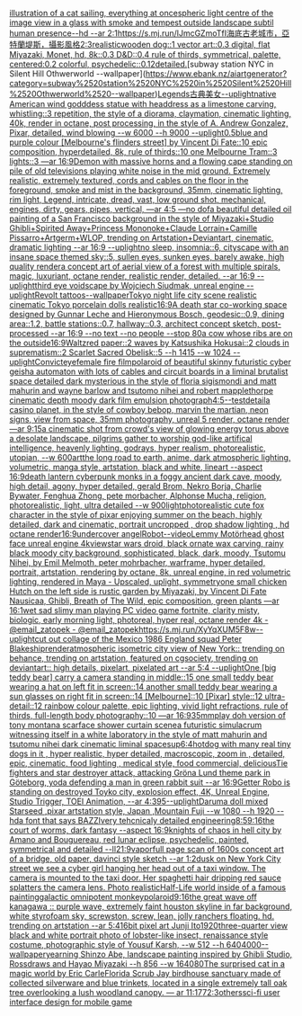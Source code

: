 [illustration of a cat sailing, everything at once](https://www.ebank.nz/aiartgenerator?category=illustration%2520of%2520a%2520cat%2520sailing%2C%2520everything%2520at%2520once)[spheric light centre of the image view in a glass with smoke and tempest outside landscape subtil human presence--hd --ar 2:1](https://www.ebank.nz/aiartgenerator?category=spheric%2520light%2520centre%2520of%2520the%2520image%2520view%2520in%2520a%2520glass%2520with%2520smoke%2520and%2520tempest%2520outside%2520landscape%2520subtil%2520human%2520presence--hd%2520--ar%25202%3A1)[<https://s.mj.run/lJmcGZmoTfI>](https://www.ebank.nz/aiartgenerator?category=%3Chttps%3A//s.mj.run/lJmcGZmoTfI%3E)[海底古老城市，亞特蘭堤斯，攝影風格](https://www.ebank.nz/aiartgenerator?category=%E6%B5%B7%E5%BA%95%E5%8F%A4%E8%80%81%E5%9F%8E%E5%B8%82%EF%BC%8C%E4%BA%9E%E7%89%B9%E8%98%AD%E5%A0%A4%E6%96%AF%EF%BC%8C%E6%94%9D%E5%BD%B1%E9%A2%A8%E6%A0%BC)[2:3](https://www.ebank.nz/aiartgenerator?category=2%3A3)[realistic](https://www.ebank.nz/aiartgenerator?category=realistic)[wooden dog::1 vector art::0.3 digital, flat Miyazaki, Monet, hd, 8k::0.3 D&D::0.4 rule of thirds, symmetrical, palette, centered:0.2 colorful, psychedelic::0.1](https://www.ebank.nz/aiartgenerator?category=wooden%2520dog%3A%3A1%2520vector%2520art%3A%3A0.3%2520digital%2C%2520flat%2520Miyazaki%2C%2520Monet%2C%2520hd%2C%25208k%3A%3A0.3%2520D%26D%3A%3A0.4%2520rule%2520of%2520thirds%2C%2520symmetrical%2C%2520palette%2C%2520centered%3A0.2%2520colorful%2C%2520psychedelic%3A%3A0.1)[2](https://www.ebank.nz/aiartgenerator?category=2)[detailed.](https://www.ebank.nz/aiartgenerator?category=detailed.)[subway station NYC in Silent Hill Othwerworld --wallpaper](https://www.ebank.nz/aiartgenerator?category=subway%2520station%2520NYC%2520in%2520Silent%2520Hill%2520Othwerworld%2520--wallpaper)[](https://www.ebank.nz/aiartgenerator?category=)[Legends](https://www.ebank.nz/aiartgenerator?category=Legends)[古典美女](https://www.ebank.nz/aiartgenerator?category=%E5%8F%A4%E5%85%B8%E7%BE%8E%E5%A5%B3)[--uplight](https://www.ebank.nz/aiartgenerator?category=--uplight)[native American  wind godddess statue with headdress as a limestone carving, whistling::3 repetition, the style of a diorama, claymation, cinematic lighting, 40k, render in octane, post processing, in the style of A. Andrew Gonzalez, Pixar, detailed, wind blowing --w 6000 --h 9000 --uplight](https://www.ebank.nz/aiartgenerator?category=native%2520American%2520%2520wind%2520godddess%2520statue%2520with%2520headdress%2520as%2520a%2520limestone%2520carving%2C%2520whistling%3A%3A3%2520repetition%2C%2520the%2520style%2520of%2520a%2520diorama%2C%2520claymation%2C%2520cinematic%2520lighting%2C%252040k%2C%2520render%2520in%2520octane%2C%2520post%2520processing%2C%2520in%2520the%2520style%2520of%2520A.%2520Andrew%2520Gonzalez%2C%2520Pixar%2C%2520detailed%2C%2520wind%2520blowing%2520--w%25206000%2520--h%25209000%2520--uplight)[0.5](https://www.ebank.nz/aiartgenerator?category=0.5)[blue and purple colour [Melbourne's flinders street] by Vincent Di Fate::10 epic composition, hyperdetailed, 8k, rule of thirds::10 one Melbourne Tram::3 lights::3 —ar 16:9](https://www.ebank.nz/aiartgenerator?category=blue%2520and%2520purple%2520colour%2520%5BMelbourne%27s%2520flinders%2520street%5D%2520by%2520Vincent%2520Di%2520Fate%3A%3A10%2520epic%2520composition%2C%2520hyperdetailed%2C%25208k%2C%2520rule%2520of%2520thirds%3A%3A10%2520one%2520Melbourne%2520Tram%3A%3A3%2520lights%3A%3A3%2520%E2%80%94ar%252016%3A9)[Demon with massive horns and a flowing cape standing on pile of old televisions playing white noise in the mid ground. Extremely realistic, extremely textured, cords and cables on the floor in the foreground, smoke and mist in the background, 35mm, cinematic lighting, rim light, Legend, intricate, dread, vast, low ground shot, mechanical, engines, dirty, gears, pipes, vertical, —ar 4:5 —no dof](https://www.ebank.nz/aiartgenerator?category=Demon%2520with%2520massive%2520horns%2520and%2520a%2520flowing%2520cape%2520standing%2520on%2520pile%2520of%2520old%2520televisions%2520playing%2520white%2520noise%2520in%2520the%2520mid%2520ground.%2520Extremely%2520realistic%2C%2520extremely%2520textured%2C%2520cords%2520and%2520cables%2520on%2520the%2520floor%2520in%2520the%2520foreground%2C%2520smoke%2520and%2520mist%2520in%2520the%2520background%2C%252035mm%2C%2520cinematic%2520lighting%2C%2520rim%2520light%2C%2520Legend%2C%2520intricate%2C%2520dread%2C%2520vast%2C%2520low%2520ground%2520shot%2C%2520mechanical%2C%2520engines%2C%2520dirty%2C%2520gears%2C%2520pipes%2C%2520vertical%2C%2520%E2%80%94ar%25204%3A5%2520%E2%80%94no%2520dof)[a beautiful detailed oil painting of a San Francisco background in the style of Miyazaki+Studio Ghibli+Spirited Away+Princess Mononoke+Claude Lorrain+Camille Pissarro+Artgerm+WLOP, trending on Artstation+Deviantart, cinematic, dramatic lighting --ar 16:9 --uplight](https://www.ebank.nz/aiartgenerator?category=a%2520beautiful%2520detailed%2520oil%2520painting%2520of%2520a%2520San%2520Francisco%2520background%2520in%2520the%2520style%2520of%2520Miyazaki%2BStudio%2520Ghibli%2BSpirited%2520Away%2BPrincess%2520Mononoke%2BClaude%2520Lorrain%2BCamille%2520Pissarro%2BArtgerm%2BWLOP%2C%2520trending%2520on%2520Artstation%2BDeviantart%2C%2520cinematic%2C%2520dramatic%2520lighting%2520--ar%252016%3A9%2520--uplight)[no sleep, insomnia::6, cityscape with an insane space themed sky::5, sullen eyes, sunken eyes, barely awake, high quality render](https://www.ebank.nz/aiartgenerator?category=no%2520sleep%2C%2520insomnia%3A%3A6%2C%2520cityscape%2520with%2520an%2520insane%2520space%2520themed%2520sky%3A%3A5%2C%2520sullen%2520eyes%2C%2520sunken%2520eyes%2C%2520barely%2520awake%2C%2520high%2520quality%2520render)[a concept art of aerial view of a forest with multiple spirals, magic, luxuriant, octane render, realistic render, detailed. --ar 16:9 --uplight](https://www.ebank.nz/aiartgenerator?category=a%2520concept%2520art%2520of%2520aerial%2520view%2520of%2520a%2520forest%2520with%2520multiple%2520spirals%2C%2520magic%2C%2520luxuriant%2C%2520octane%2520render%2C%2520realistic%2520render%2C%2520detailed.%2520--ar%252016%3A9%2520--uplight)[third eye voidscape by Wojciech Siudmak, unreal engine --uplight](https://www.ebank.nz/aiartgenerator?category=third%2520eye%2520voidscape%2520by%2520Wojciech%2520Siudmak%2C%2520unreal%2520engine%2520--uplight)[Revolt tattoos](https://www.ebank.nz/aiartgenerator?category=Revolt%2520tattoos)[--wallpaper](https://www.ebank.nz/aiartgenerator?category=--wallpaper)[Tokyo night life city scene realistic cinematic Tokyo  porcelain dolls realistic](https://www.ebank.nz/aiartgenerator?category=Tokyo%2520night%2520life%2520city%2520scene%2520realistic%2520cinematic%2520Tokyo%2520%2520porcelain%2520dolls%2520realistic)[16:9](https://www.ebank.nz/aiartgenerator?category=16%3A9)[A death star co-working space designed by Gunnar Leche and Hieronymous Bosch, geodesic::0.9, dining area::1.2, battle stations::0.7, hallway::0.3, architect concept sketch, post-processed --ar 16:9 --no text --no people --stop 80](https://www.ebank.nz/aiartgenerator?category=A%2520death%2520star%2520co-working%2520space%2520designed%2520by%2520Gunnar%2520Leche%2520and%2520Hieronymous%2520Bosch%2C%2520geodesic%3A%3A0.9%2C%2520dining%2520area%3A%3A1.2%2C%2520battle%2520stations%3A%3A0.7%2C%2520hallway%3A%3A0.3%2C%2520architect%2520concept%2520sketch%2C%2520post-processed%2520--ar%252016%3A9%2520--no%2520text%2520--no%2520people%2520--stop%252080)[a cow whose ribs are on the outside](https://www.ebank.nz/aiartgenerator?category=a%2520cow%2520whose%2520ribs%2520are%2520on%2520the%2520outside)[16:9](https://www.ebank.nz/aiartgenerator?category=16%3A9)[Waltz](https://www.ebank.nz/aiartgenerator?category=Waltz)[red paper::2 waves by Katsushika Hokusai::2 clouds in suprematism::2 Scarlet Sacred Obelisk::5 --h 1415 --w 1024 --uplight](https://www.ebank.nz/aiartgenerator?category=red%2520paper%3A%3A2%2520waves%2520by%2520Katsushika%2520Hokusai%3A%3A2%2520clouds%2520in%2520suprematism%3A%3A2%2520Scarlet%2520Sacred%2520Obelisk%3A%3A5%2520--h%25201415%2520--w%25201024%2520--uplight)[Convict](https://www.ebank.nz/aiartgenerator?category=Convict)[eye](https://www.ebank.nz/aiartgenerator?category=eye)[female fire film](https://www.ebank.nz/aiartgenerator?category=female%2520fire%2520film)[polaroid of beautiful skinny futuristic cyber geisha automaton with lots of cables and circuit boards in a liminal brutalist space detailed dark mysterious in the style of floria sigismondi and matt mahurin and wayne barlow and tsutomo nihei and robert mapplethorpe cinematic depth moody dark film emulsion photograph](https://www.ebank.nz/aiartgenerator?category=polaroid%2520of%2520beautiful%2520skinny%2520futuristic%2520cyber%2520geisha%2520automaton%2520with%2520lots%2520of%2520cables%2520and%2520circuit%2520boards%2520in%2520a%2520liminal%2520brutalist%2520space%2520detailed%2520dark%2520mysterious%2520in%2520the%2520style%2520of%2520floria%2520sigismondi%2520and%2520matt%2520mahurin%2520and%2520wayne%2520barlow%2520and%2520tsutomo%2520nihei%2520and%2520robert%2520mapplethorpe%2520cinematic%2520depth%2520moody%2520dark%2520film%2520emulsion%2520photograph)[4:5](https://www.ebank.nz/aiartgenerator?category=4%3A5)[--test](https://www.ebank.nz/aiartgenerator?category=--test)[detail](https://www.ebank.nz/aiartgenerator?category=detail)[a casino planet, in the style of cowboy bebop, marvin the martian, neon signs, view from space, 35mm photography, unreal 5 render, octane render —ar 9:15](https://www.ebank.nz/aiartgenerator?category=a%2520casino%2520planet%2C%2520in%2520the%2520style%2520of%2520cowboy%2520bebop%2C%2520marvin%2520the%2520martian%2C%2520neon%2520signs%2C%2520view%2520from%2520space%2C%252035mm%2520photography%2C%2520unreal%25205%2520render%2C%2520octane%2520render%2520%E2%80%94ar%25209%3A15)[a cinematic shot from crowd's view of glowing energy torus above a desolate landscape, pilgrims gather to worship god-like artifical intelligence, heavenly lighting, godrays, hyper realism, photorealistic, utopian, --w 600](https://www.ebank.nz/aiartgenerator?category=a%2520cinematic%2520shot%2520from%2520crowd%27s%2520view%2520of%2520glowing%2520energy%2520torus%2520above%2520a%2520desolate%2520landscape%2C%2520pilgrims%2520gather%2520to%2520worship%2520god-like%2520artifical%2520intelligence%2C%2520heavenly%2520lighting%2C%2520godrays%2C%2520hyper%2520realism%2C%2520photorealistic%2C%2520utopian%2C%2520--w%2520600)[art](https://www.ebank.nz/aiartgenerator?category=art)[the long road to earth, anime, dark atmospheric lighting, volumetric, manga style, artstation, black and white, lineart --aspect 16:9](https://www.ebank.nz/aiartgenerator?category=the%2520long%2520road%2520to%2520earth%2C%2520anime%2C%2520dark%2520atmospheric%2520lighting%2C%2520volumetric%2C%2520manga%2520style%2C%2520artstation%2C%2520black%2520and%2520white%2C%2520lineart%2520--aspect%252016%3A9)[death lantern cyberpunk monks in a foggy ancient dark cave, moody, high detail, agony, hyper detailed, gerald Brom, Nekro Borja, Charlie Bywater, Fenghua Zhong, pete morbacher, Alphonse Mucha, religion, photorealistic, light, ultra detailed --w 900](https://www.ebank.nz/aiartgenerator?category=death%2520lantern%2520cyberpunk%2520monks%2520in%2520a%2520foggy%2520ancient%2520dark%2520cave%2C%2520moody%2C%2520high%2520detail%2C%2520agony%2C%2520hyper%2520detailed%2C%2520gerald%2520Brom%2C%2520Nekro%2520Borja%2C%2520Charlie%2520Bywater%2C%2520Fenghua%2520Zhong%2C%2520pete%2520morbacher%2C%2520Alphonse%2520Mucha%2C%2520religion%2C%2520photorealistic%2C%2520light%2C%2520ultra%2520detailed%2520--w%2520900)[light](https://www.ebank.nz/aiartgenerator?category=light)[photorealistic cute fox character in the style of pixar enjoying summer on the beach, highly detailed, dark and cinematic, portrait uncropped , drop shadow lighting , hd octane render](https://www.ebank.nz/aiartgenerator?category=photorealistic%2520cute%2520fox%2520character%2520in%2520the%2520style%2520of%2520pixar%2520enjoying%2520summer%2520on%2520the%2520beach%2C%2520highly%2520detailed%2C%2520dark%2520and%2520cinematic%2C%2520portrait%2520uncropped%2520%2C%2520drop%2520shadow%2520lighting%2520%2C%2520hd%2520octane%2520render)[16:9](https://www.ebank.nz/aiartgenerator?category=16%3A9)[undercover angel](https://www.ebank.nz/aiartgenerator?category=undercover%2520angel)[Robot](https://www.ebank.nz/aiartgenerator?category=Robot)[--video](https://www.ebank.nz/aiartgenerator?category=--video)[Lemmy Motörhead ghost face unreal engine 4k](https://www.ebank.nz/aiartgenerator?category=Lemmy%2520Mot%C3%B6rhead%2520ghost%2520face%2520unreal%2520engine%25204k)[view](https://www.ebank.nz/aiartgenerator?category=view)[star wars droid, black ornate wax carving, rainy black moody city background, sophisticated, black, dark, moody, Tsutomu Nihei, by Emil Melmoth, peter mohrbacher, warframe, hyper detailed, portrait, artstation, rendering by octane, 8k, unreal engine, in red volumetric lighting, rendered in Maya - Upscaled, uplight, symmetry](https://www.ebank.nz/aiartgenerator?category=star%2520wars%2520droid%2C%2520black%2520ornate%2520wax%2520carving%2C%2520rainy%2520black%2520moody%2520city%2520background%2C%2520sophisticated%2C%2520black%2C%2520dark%2C%2520moody%2C%2520Tsutomu%2520Nihei%2C%2520by%2520Emil%2520Melmoth%2C%2520peter%2520mohrbacher%2C%2520warframe%2C%2520hyper%2520detailed%2C%2520portrait%2C%2520artstation%2C%2520rendering%2520by%2520octane%2C%25208k%2C%2520unreal%2520engine%2C%2520in%2520red%2520volumetric%2520lighting%2C%2520rendered%2520in%2520Maya%2520-%2520Upscaled%2C%2520uplight%2C%2520symmetry)[one small chicken Hutch on the left side is rustic garden by Miyazaki, by Vincent Di Fate Nausicaa, Ghibli, Breath of The Wild, epic composition, green plants —ar 16:1](https://www.ebank.nz/aiartgenerator?category=one%2520small%2520chicken%2520Hutch%2520on%2520the%2520left%2520side%2520is%2520rustic%2520garden%2520by%2520Miyazaki%2C%2520by%2520Vincent%2520Di%2520Fate%2520Nausicaa%2C%2520Ghibli%2C%2520Breath%2520of%2520The%2520Wild%2C%2520epic%2520composition%2C%2520green%2520plants%2520%E2%80%94ar%252016%3A1)[wet sad slimy man playing PC video game fortnite, clarity misty, biologic, early morning light, photoreal, hyper real, octane render 4k - @email_zatopek - @email_zatopek](https://www.ebank.nz/aiartgenerator?category=wet%2520sad%2520slimy%2520man%2520playing%2520PC%2520video%2520game%2520fortnite%2C%2520clarity%2520misty%2C%2520biologic%2C%2520early%2520morning%2520light%2C%2520photoreal%2C%2520hyper%2520real%2C%2520octane%2520render%25204k%2520-%2520%40email_zatopek%2520-%2520%40email_zatopek)[<https://s.mj.run/XyYqXUM5F8w>](https://www.ebank.nz/aiartgenerator?category=%3Chttps%3A//s.mj.run/XyYqXUM5F8w%3E)[--uplight](https://www.ebank.nz/aiartgenerator?category=--uplight)[cut out collage of the Mexico 1986 England squad Peter Blake](https://www.ebank.nz/aiartgenerator?category=cut%2520out%2520collage%2520of%2520the%2520Mexico%25201986%2520England%2520squad%2520Peter%2520Blake)[ship](https://www.ebank.nz/aiartgenerator?category=ship)[render](https://www.ebank.nz/aiartgenerator?category=render)[atmospheric isometric city view of New York:: trending on behance, trending on artstation, featured on cgsociety, trending on deviantart:: high details, pixelart, pixelated art --ar 5:4 --uplight](https://www.ebank.nz/aiartgenerator?category=atmospheric%2520isometric%2520city%2520view%2520of%2520New%2520York%3A%3A%2520trending%2520on%2520behance%2C%2520trending%2520on%2520artstation%2C%2520featured%2520on%2520cgsociety%2C%2520trending%2520on%2520deviantart%3A%3A%2520high%2520details%2C%2520pixelart%2C%2520pixelated%2520art%2520--ar%25205%3A4%2520--uplight)[One [big teddy bear] carry a camera standing in middle::15 one small teddy bear wearing a hat on left fit in screen::14 another small teddy bear wearing a sun glasses on right fit in screen::14 [Melbourne]::10 [Pixar] style::12 ultra-detail::12 rainbow colour palette, epic lighting, vivid light refractions, rule of thirds, full-length body photography::10 —ar 16:9](https://www.ebank.nz/aiartgenerator?category=One%2520%5Bbig%2520teddy%2520bear%5D%2520carry%2520a%2520camera%2520standing%2520in%2520middle%3A%3A15%2520one%2520small%2520teddy%2520bear%2520wearing%2520a%2520hat%2520on%2520left%2520fit%2520in%2520screen%3A%3A14%2520another%2520small%2520teddy%2520bear%2520wearing%2520a%2520sun%2520glasses%2520on%2520right%2520fit%2520in%2520screen%3A%3A14%2520%5BMelbourne%5D%3A%3A10%2520%5BPixar%5D%2520style%3A%3A12%2520ultra-detail%3A%3A12%2520rainbow%2520colour%2520palette%2C%2520epic%2520lighting%2C%2520vivid%2520light%2520refractions%2C%2520rule%2520of%2520thirds%2C%2520full-length%2520body%2520photography%3A%3A10%2520%E2%80%94ar%252016%3A9)[35mm](https://www.ebank.nz/aiartgenerator?category=35mm)[play doh version of tony montana scarface shower curtain scene](https://www.ebank.nz/aiartgenerator?category=play%2520doh%2520version%2520of%2520tony%2520montana%2520scarface%2520shower%2520curtain%2520scene)[a futuristic simulacrum witnessing itself in a white laboratory in the style of matt mahurin and tsutomu nihei dark cinematic liminal space](https://www.ebank.nz/aiartgenerator?category=a%2520futuristic%2520simulacrum%2520witnessing%2520itself%2520in%2520a%2520white%2520laboratory%2520in%2520the%2520style%2520of%2520matt%2520mahurin%2520and%2520tsutomu%2520nihei%2520dark%2520cinematic%2520liminal%2520space)[sup](https://www.ebank.nz/aiartgenerator?category=sup)[6:4](https://www.ebank.nz/aiartgenerator?category=6%3A4)[hotdog with many real tiny dogs in it , hyper realistic, hyper detailed, macroscopic, zoom in , detailed, epic, cinematic, food lighting , medical style, food commercial, delicious](https://www.ebank.nz/aiartgenerator?category=hotdog%2520with%2520many%2520real%2520tiny%2520dogs%2520in%2520it%2520%2C%2520hyper%2520realistic%2C%2520hyper%2520detailed%2C%2520macroscopic%2C%2520zoom%2520in%2520%2C%2520detailed%2C%2520epic%2C%2520cinematic%2C%2520food%2520lighting%2520%2C%2520medical%2520style%2C%2520food%2520commercial%2C%2520delicious)[Tie fighters and star destroyer attack, attacking Gröna Lund theme park in Göteborg, yoda defending a man in green rabbit suit --ar 16:9](https://www.ebank.nz/aiartgenerator?category=Tie%2520fighters%2520and%2520star%2520destroyer%2520attack%2C%2520attacking%2520Gr%C3%B6na%2520Lund%2520theme%2520park%2520in%2520G%C3%B6teborg%2C%2520yoda%2520defending%2520a%2520man%2520in%2520green%2520rabbit%2520suit%2520--ar%252016%3A9)[Getter Robo is standing on destroyed Toyko city, explosion effect, 4K, Unreal Engine, Studio Trigger, TOEI Animation, --ar 4:3](https://www.ebank.nz/aiartgenerator?category=Getter%2520Robo%2520is%2520standing%2520on%2520destroyed%2520Toyko%2520city%2C%2520explosion%2520effect%2C%25204K%2C%2520Unreal%2520Engine%2C%2520Studio%2520Trigger%2C%2520TOEI%2520Animation%2C%2520--ar%25204%3A3)[95](https://www.ebank.nz/aiartgenerator?category=95)[--uplight](https://www.ebank.nz/aiartgenerator?category=--uplight)[Daruma doll mixed Starseed ,pixar artstation style, Japan ,Mountain Fuji --w 1080 --h 1920 --hd](https://www.ebank.nz/aiartgenerator?category=Daruma%2520doll%2520mixed%2520Starseed%2520%2Cpixar%2520artstation%2520style%2C%2520Japan%2520%2CMountain%2520Fuji%2520--w%25201080%2520--h%25201920%2520--hd)[a font that says BAZZI](https://www.ebank.nz/aiartgenerator?category=a%2520font%2520that%2520says%2520BAZZI)[very tehcnicaly detailed engineering](https://www.ebank.nz/aiartgenerator?category=very%2520tehcnicaly%2520detailed%2520engineering)[8:5](https://www.ebank.nz/aiartgenerator?category=8%3A5)[9:16](https://www.ebank.nz/aiartgenerator?category=9%3A16)[the court of worms, dark fantasy --aspect 16:9](https://www.ebank.nz/aiartgenerator?category=the%2520court%2520of%2520worms%2C%2520dark%2520fantasy%2520--aspect%252016%3A9)[knights of chaos in hell city by Amano and Bouguereau, red lunar eclipse, psychedelic, painted, symmetrical and detailed --ll](https://www.ebank.nz/aiartgenerator?category=knights%2520of%2520chaos%2520in%2520hell%2520city%2520by%2520Amano%2520and%2520Bouguereau%2C%2520red%2520lunar%2520eclipse%2C%2520psychedelic%2C%2520painted%2C%2520symmetrical%2520and%2520detailed%2520--ll)[21:9](https://www.ebank.nz/aiartgenerator?category=21%3A9)[vapor](https://www.ebank.nz/aiartgenerator?category=vapor)[full page scan of 1600s concept art of a bridge, old paper, davinci style sketch --ar 1:2](https://www.ebank.nz/aiartgenerator?category=full%2520page%2520scan%2520of%25201600s%2520concept%2520art%2520of%2520a%2520bridge%2C%2520old%2520paper%2C%2520davinci%2520style%2520sketch%2520--ar%25201%3A2)[dusk on New York City street we see a cyber girl hanging her head out of a taxi window. The camera is mounted to the taxi door. Her spaghetti hair dripping red sauce splatters the camera lens. Photo realistic](https://www.ebank.nz/aiartgenerator?category=dusk%2520on%2520New%2520York%2520City%2520street%2520we%2520see%2520a%2520cyber%2520girl%2520hanging%2520her%2520head%2520out%2520of%2520a%2520taxi%2520window.%2520The%2520camera%2520is%2520mounted%2520to%2520the%2520taxi%2520door.%2520Her%2520spaghetti%2520hair%2520dripping%2520red%2520sauce%2520splatters%2520the%2520camera%2520lens.%2520Photo%2520realistic)[Half-Life world inside of a famous painting](https://www.ebank.nz/aiartgenerator?category=Half-Life%2520world%2520inside%2520of%2520a%2520famous%2520painting)[galactic omnipotent monkey](https://www.ebank.nz/aiartgenerator?category=galactic%2520omnipotent%2520monkey)[polaroid](https://www.ebank.nz/aiartgenerator?category=polaroid)[9:16](https://www.ebank.nz/aiartgenerator?category=9%3A16)[the great wave off kanagawa :: purple wave, extremely faint houston skyline in far background, white styrofoam sky, screwston, screw, lean, jolly ranchers floating. hd. trending on artstation --ar 5:4](https://www.ebank.nz/aiartgenerator?category=the%2520great%2520wave%2520off%2520kanagawa%2520%3A%3A%2520purple%2520wave%2C%2520extremely%2520faint%2520houston%2520skyline%2520in%2520far%2520background%2C%2520white%2520styrofoam%2520sky%2C%2520screwston%2C%2520screw%2C%2520lean%2C%2520jolly%2520ranchers%2520floating.%2520hd.%2520trending%2520on%2520artstation%2520--ar%25205%3A4)[16bit pixel art Junji Ito](https://www.ebank.nz/aiartgenerator?category=16bit%2520pixel%2520art%2520Junji%2520Ito)[1920](https://www.ebank.nz/aiartgenerator?category=1920)[three-quarter view black and white portrait photo of lobster-like insect, renaissance style costume, photographic style of Yousuf Karsh, --w 512 --h 640](https://www.ebank.nz/aiartgenerator?category=three-quarter%2520view%2520black%2520and%2520white%2520portrait%2520photo%2520of%2520lobster-like%2520insect%2C%2520renaissance%2520style%2520costume%2C%2520photographic%2520style%2520of%2520Yousuf%2520Karsh%2C%2520--w%2520512%2520--h%2520640)[4000](https://www.ebank.nz/aiartgenerator?category=4000)[--wallpaper](https://www.ebank.nz/aiartgenerator?category=--wallpaper)[yearning Shinzo Abe, landscape painting inspired by Ghibli Studio, Rossdraws and Hayao Miyazaki --h 856 --w 1640](https://www.ebank.nz/aiartgenerator?category=yearning%2520Shinzo%2520Abe%2C%2520landscape%2520painting%2520inspired%2520by%2520Ghibli%2520Studio%2C%2520Rossdraws%2520and%2520Hayao%2520Miyazaki%2520--h%2520856%2520--w%25201640)[80](https://www.ebank.nz/aiartgenerator?category=80)[The surprised cat in a magic world by Eric Carle](https://www.ebank.nz/aiartgenerator?category=The%2520surprised%2520cat%2520in%2520a%2520magic%2520world%2520by%2520Eric%2520Carle)[Florida Scrub Jay birdhouse sanctuary made of collected silverware and blue trinkets, located in a single extremely tall oak tree overlooking a lush woodland canopy. — ar 11:17](https://www.ebank.nz/aiartgenerator?category=Florida%2520Scrub%2520Jay%2520birdhouse%2520sanctuary%2520made%2520of%2520collected%2520silverware%2520and%2520blue%2520trinkets%2C%2520located%2520in%2520a%2520single%2520extremely%2520tall%2520oak%2520tree%2520overlooking%2520a%2520lush%2520woodland%2520canopy.%2520%E2%80%94%2520ar%252011%3A17)[7](https://www.ebank.nz/aiartgenerator?category=7)[2:3](https://www.ebank.nz/aiartgenerator?category=2%3A3)[others](https://www.ebank.nz/aiartgenerator?category=others)[sci-fi user interface design for mobile game](https://www.ebank.nz/aiartgenerator?category=sci-fi%2520user%2520interface%2520design%2520for%2520mobile%2520game)